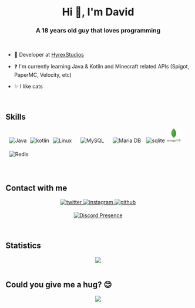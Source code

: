 <h1 align="center">Hi 👋, I'm David</h1>
<h3 align="center">A 18 years old guy that loves programming</h3>  
<br/>  
  
- 🔭 Developer at [HyrexStudios](https://twitter.com/HyrexStudios)
  

- ❓ I'm currently learning Java & Kotlin and Minecraft related APIs (Spigot, PaperMC, Velocity, etc)
  

- ✨ I like cats
  

<br/>  


## Skills

<img style="margin: 10px" src="https://profilinator.rishav.dev/skills-assets/java-original-wordmark.svg" alt="Java" height="50" /><img src="https://www.vectorlogo.zone/logos/kotlinlang/kotlinlang-icon.svg" alt="kotlin" width="40" height="40"/><img style="margin: 10px" src="https://profilinator.rishav.dev/skills-assets/linux-original.svg" alt="Linux" height="50" /> <img style="margin: 10px" src="https://profilinator.rishav.dev/skills-assets/mysql-original-wordmark.svg" alt="MySQL" height="50" /> <img style="margin: 10px" src="https://profilinator.rishav.dev/skills-assets/mariadb.png" alt="Maria DB" height="50" />   <img src="https://www.vectorlogo.zone/logos/sqlite/sqlite-icon.svg" alt="sqlite" width="40" height="40"/>  <img src="https://raw.githubusercontent.com/devicons/devicon/master/icons/mongodb/mongodb-original-wordmark.svg" alt="mongodb" width="40" height="40"/> <img style="margin: 10px" src="https://profilinator.rishav.dev/skills-assets/redis-original-wordmark.svg" alt="Redis" height="50" />  


<br/>  


## Contact with me
<div align="center">
<a href="https://twitter.com/yosoyvillaa" target="_blank">
<img src=https://img.shields.io/badge/twitter-%2300acee.svg?&style=for-the-badge&logo=twitter&logoColor=white alt=twitter style="margin-bottom: 5px;" />
</a>
<a href="https://instagram.com/yosoyvillaa" target="_blank">
<img src=https://img.shields.io/badge/instagram-%23000000.svg?&style=for-the-badge&logo=instagram&logoColor=white alt=instagram style="margin-bottom: 5px;" />
</a>
<a href="https://github.com/yosoyvillaa" target="_blank">
<img src=https://img.shields.io/badge/github-%2324292e.svg?&style=for-the-badge&logo=github&logoColor=white alt=github style="margin-bottom: 5px;" />
</a>  
  
[![Discord Presence](https://lanyard.cnrad.dev/api/845679457212825671)](https://discord.com/users/845679457212825671)
</div>  
  

<br/>  


## Statistics
<div align="center"><img src="https://github-readme-stats.vercel.app/api?username=yosoyvillaa&show_icons=true&count_private=true&hide_border=true&locale=es&theme=dracula" align="center" /></div>  

<br/>  

## Could you give me a hug? 😊
<center>
<a href="http://huggle.jdf2.org/hug/YoSoyVillaa">
     <img src="http://huggle.jdf2.org/sig/YoSoyVillaa.png">
</a>
</center>
